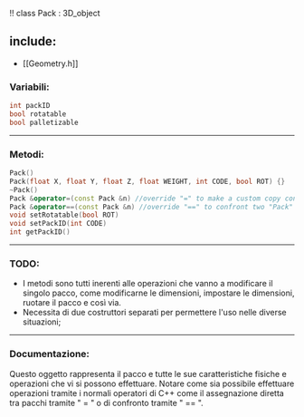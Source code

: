 !! class Pack : 3D_object
## include:
- [[Geometry.h]]
### Variabili:

```cpp
int packID
bool rotatable
bool palletizable
```
---
### Metodi:
```cpp
Pack()
Pack(float X, float Y, float Z, float WEIGHT, int CODE, bool ROT) {}
~Pack()
Pack &operator=(const Pack &n) //override "=" to make a custom copy constructor
Pack &operator==(const Pack &n) //override "==" to confront two "Pack" objects
void setRotatable(bool ROT)
void setPackID(int CODE)
int getPackID()
```
---
### TODO:
* I metodi sono tutti inerenti alle operazioni che vanno a modificare il singolo pacco, come modificarne le dimensioni, impostare le dimensioni, ruotare il pacco e così via. 
* Necessita di due costruttori separati per permettere l'uso nelle diverse situazioni;
---
### Documentazione: 
Questo oggetto rappresenta il pacco e tutte le sue caratteristiche fisiche e operazioni che vi si possono effettuare.
Notare come sia possibile effettuare operazioni tramite i normali operatori di C++ come il assegnazione diretta tra pacchi tramite " = " o di confronto tramite " == ".